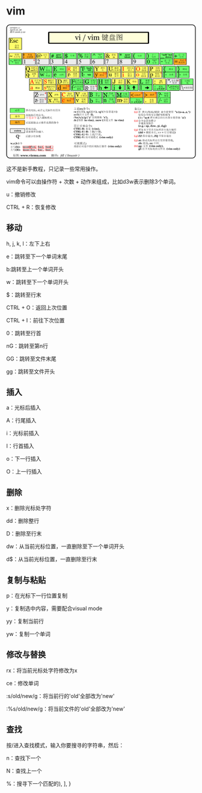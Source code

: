 # vim

![VIM操作](../images/tools/vim-key.png)

这不是新手教程，只记录一些常用操作。

vim命令可以由操作符 + 次数 + 动作来组成，比如d3w表示删除3个单词。

u：撤销修改

CTRL + R：恢复修改

## 移动

h, j, k, l：左下上右

e：跳转至下一个单词末尾

b:跳转至上一个单词开头

w：跳转至下一个单词开头

$：跳转至行末

CTRL + O：返回上次位置

CTRL + I：前往下次位置

0：跳转至行首

nG：跳转至第n行

GG：跳转至文件末尾

gg：跳转至文件开头

## 插入

a：光标后插入

A：行尾插入

i：光标前插入

I：行首插入

o：下一行插入

O：上一行插入

## 删除

x：删除光标处字符

dd：删除整行

D：删除至行末

dw：从当前光标位置，一直删除至下一个单词开头

d$：从当前光标位置，一直删除至行末


## 复制与粘贴

p：在光标下一行位置复制

y：复制选中内容，需要配合visual mode

yy：复制当前行

yw：复制一个单词





## 修改与替换

rx：将当前光标处字符修改为x

ce：修改单词

:s/old/new/g：将当前行的'old'全部改为'new'

:%s/old/new/g：将当前文件的'old'全部改为'new'


## 查找

按/进入查找模式，输入你要搜寻的字符串，然后：

n：查找下一个

N：查找上一个

%：搜寻下一个匹配的), ], }












